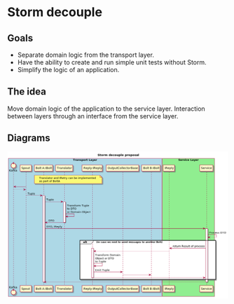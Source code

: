 # Storm decouple
## Goals
- Separate domain logic from the transport layer.
- Have the ability to create and run simple unit tests without Storm.
- Simplify the logic of an application.

## The idea
Move domain logic of the application to the service layer. Interaction between
layers through an interface from the service layer.

## Diagrams
![UC](./storm-decouple.png)